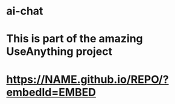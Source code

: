 # ai-chat



# This is part of the amazing UseAnything project

# https://NAME.github.io/REPO/?embedId=EMBED
